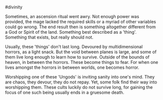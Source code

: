 #divinity 

Sometimes, an ascension ritual went awry. Not enough power was provided, the mage lacked the required skills or a myriad of other variables could go wrong. The end result then is something altogether different from a God or Spirit of the land. Something best described as a 'thing'. Something that exists, but really should not.

Usually, these 'things' don't last long. Devoured by multidimensional horrors, as a light snack. But the void between planes is large, and some of them live long enough to learn how to survive. Outside of the bounds of heaven, in between the horrors. These become things to fear. For when one lives amongst the horrors in between worlds, one becomes horror.

Worshipping one of these 'Ungods' is inviting sanity into one's mind. They are chaos, they devour, they do not repay. Yet, some folk find their way into worshipping them. These cults luckily do not survive long, for gaining the focus of one such being usually ends in a gruesome death.
